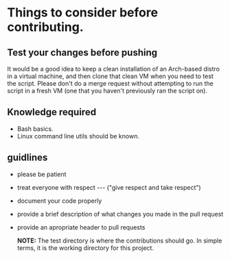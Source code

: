 # Things to consider before contributing.

## Test your changes before pushing

It would be a good idea to keep a clean installation of an Arch-based
distro in a virtual machine, and then clone that clean VM when you need
to test the script. Please don\'t do a merge request without attempting
to run the script in a fresh VM (one that you haven\'t previously ran
the script on).

## Knowledge required

-   Bash basics.
-   Linux command line utils should be known.

## guidlines

-   please be patient

-   treat everyone with respect --- (\"give respect and take respect\")

-   document your code properly

-   provide a brief description of what changes you made in the pull
    request

-   provide an apropriate header to pull requests

    **NOTE:** The test directory is where the contributions should go.
    In simple terms, it is the working directory for this project.
